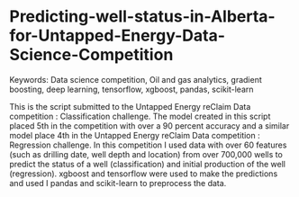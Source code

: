 # Predicting-well-status-in-Alberta-for-Untapped-Energy-Data-Science-Competition

Keywords: Data science competition, Oil and gas analytics, gradient boosting, deep learning, tensorflow, xgboost, pandas, scikit-learn

This is the script submitted to the Untapped Energy reClaim Data competition : Classification challenge. 
The model created in this script placed 5th in the competition with over a 90 percent accuracy and a similar model place 4th in the Untapped Energy reClaim Data competition : Regression challenge.
In this competition I used data  with over 60 features (such as drilling date, well depth and location) from over 700,000 wells to predict the status of a well (classification) and initial production of the well (regression). xgboost and tensorflow were used to make the predictions and used I pandas and scikit-learn to preprocess the data.  

